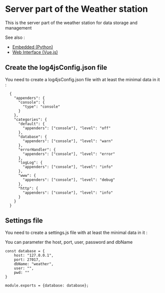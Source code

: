 # Server part of the Weather station

This is the server part of the weather station for data storage and management

See also : 
 - [Embedded (Python)](https://github.com/Pier4413/embeddedPythonWeatherStation.git)
 - [Web Interface (Vue.js)](https://github.com/Pier4413/webInterfaceWeatherStation.git)

## Create the log4jsConfig.json file

You need to create a log4jsConfig.json file with at least the minimal data in it :
```
  {
    "appenders": {
      "console": {
        "type": "console"
      }
    },
    "categories": {
      "default": {
        "appenders": ["console"], "level": "off"
      },
      "database": {
        "appenders": ["console"], "level": "warn"
      },
      "errorHandler": {
        "appenders": ["console"], "level": "error"
      },
      "logLog": {
        "appenders": ["console"], "level": "info"
      },
      "www": {
        "appenders": ["console"], "level": "debug"
      },
      "http": {
        "appenders": ["console"], "level": "info"
      }
    }
  }
```

## Settings file

You need to create a settings.js file with at least the minimal data in it :

You can parameter the host, port, user, password and dbName
```
const database = {
    host: "127.0.0.1",
    port: 27017,
    dbName: "weather",
    user: "",
    pwd: ""
}

module.exports = {database: database};
```
